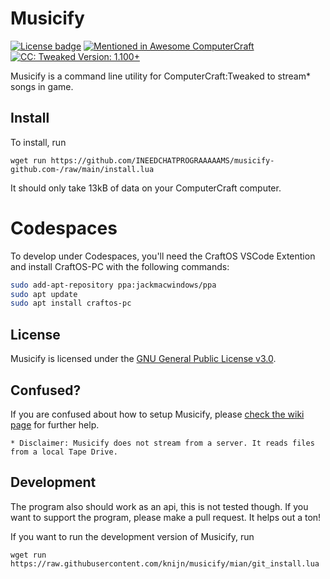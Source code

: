 # Musicify

[![License badge](https://img.shields.io/github/license/RubenHetKonijn/musicify?style=flat-square)](https://github.com/knijn/musicify/blob/main/LICENSE)
[![Mentioned in Awesome ComputerCraft](https://awesome.re/mentioned-badge-flat.svg)](https://github.com/tomodachi94/awesome-computercraft)
[![CC: Tweaked Version: 1.100+](https://img.shields.io/badge/CC:%20tweaked-1.100+-green?style=flat-square&logo=GNOME%20Terminal)](https://tweaked.cc/)

Musicify is a command line utility for ComputerCraft:Tweaked to stream\* songs in game.

## Install

To install, run

```shell
wget run https://github.com/INEEDCHATPROGRAAAAAMS/musicify-github.com-/raw/main/install.lua
```

It should only take 13kB of data on your ComputerCraft computer.

# Codespaces

To develop under Codespaces, you'll need the CraftOS VSCode Extention and install CraftOS-PC with the following commands:
```sh
sudo add-apt-repository ppa:jackmacwindows/ppa
sudo apt update
sudo apt install craftos-pc
```

## License

Musicify is licensed under the [GNU General Public License v3.0](LICENSE).

## Confused?

If you are confused about how to setup Musicify, please [check the wiki page](https://github.com/knijn/musicify/wiki/Setup-Musicify) for further help.

`* Disclaimer: Musicify does not stream from a server. It reads files from a local Tape Drive.`

## Development

The program also should work as an api, this is not tested though.
If you want to support the program, please make a pull request. It helps out a ton!

If you want to run the development version of Musicify, run

```shell
wget run https://raw.githubusercontent.com/knijn/musicify/mian/git_install.lua
```
